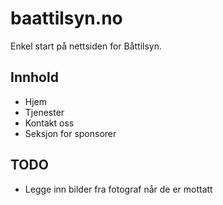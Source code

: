 # baattilsyn.no

Enkel start på nettsiden for Båttilsyn.

## Innhold
- Hjem
- Tjenester
- Kontakt oss
- Seksjon for sponsorer

## TODO
- Legge inn bilder fra fotograf når de er mottatt
